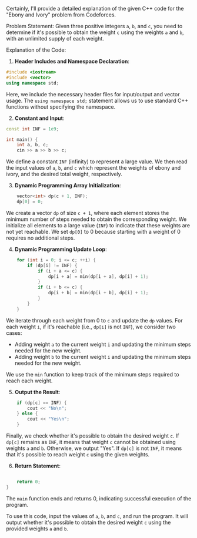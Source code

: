Certainly, I'll provide a detailed explanation of the given C++ code for the "Ebony and Ivory" problem from Codeforces.

Problem Statement:
Given three positive integers `a`, `b`, and `c`, you need to determine if it's possible to obtain the weight `c` using the weights `a` and `b`, with an unlimited supply of each weight.

Explanation of the Code:

1. **Header Includes and Namespace Declaration**:
```cpp
#include <iostream>
#include <vector>
using namespace std;
```
Here, we include the necessary header files for input/output and vector usage. The `using namespace std;` statement allows us to use standard C++ functions without specifying the namespace.

2. **Constant and Input**:
```cpp
const int INF = 1e9;

int main() {
    int a, b, c;
    cin >> a >> b >> c;
```
We define a constant `INF` (infinity) to represent a large value. We then read the input values of `a`, `b`, and `c` which represent the weights of ebony and ivory, and the desired total weight, respectively.

3. **Dynamic Programming Array Initialization**:
```cpp
    vector<int> dp(c + 1, INF);
    dp[0] = 0;
```
We create a vector `dp` of size `c + 1`, where each element stores the minimum number of steps needed to obtain the corresponding weight. We initialize all elements to a large value (`INF`) to indicate that these weights are not yet reachable. We set `dp[0]` to 0 because starting with a weight of 0 requires no additional steps.

4. **Dynamic Programming Update Loop**:
```cpp
    for (int i = 0; i <= c; ++i) {
        if (dp[i] != INF) {
            if (i + a <= c) {
                dp[i + a] = min(dp[i + a], dp[i] + 1);
            }
            if (i + b <= c) {
                dp[i + b] = min(dp[i + b], dp[i] + 1);
            }
        }
    }
```
We iterate through each weight from 0 to `c` and update the `dp` values. For each weight `i`, if it's reachable (i.e., `dp[i]` is not `INF`), we consider two cases:
- Adding weight `a` to the current weight `i` and updating the minimum steps needed for the new weight.
- Adding weight `b` to the current weight `i` and updating the minimum steps needed for the new weight.

We use the `min` function to keep track of the minimum steps required to reach each weight.

5. **Output the Result**:
```cpp
    if (dp[c] == INF) {
        cout << "No\n";
    } else {
        cout << "Yes\n";
    }
```
Finally, we check whether it's possible to obtain the desired weight `c`. If `dp[c]` remains as `INF`, it means that weight `c` cannot be obtained using weights `a` and `b`. Otherwise, we output "Yes". If `dp[c]` is not `INF`, it means that it's possible to reach weight `c` using the given weights.

6. **Return Statement**:
```cpp

    return 0;
}
```
The `main` function ends and returns 0, indicating successful execution of the program.

To use this code, input the values of `a`, `b`, and `c`, and run the program. It will output whether it's possible to obtain the desired weight `c` using the provided weights `a` and `b`.